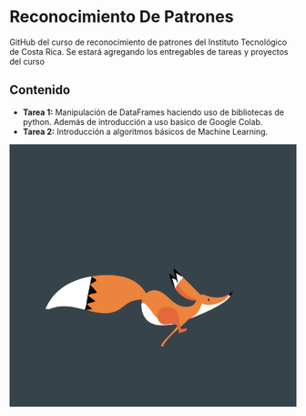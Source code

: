 # Reconocimiento De Patrones

GitHub del curso de reconocimiento de patrones del Instituto Tecnológico de Costa Rica. Se estará agregando los entregables de tareas y proyectos del curso

## Contenido

* **Tarea 1:** Manipulación de DataFrames haciendo uso de bibliotecas de python. Además de introducción a uso basico de Google Colab.
* **Tarea 2:** Introducción a algoritmos básicos de Machine Learning.

<p align="center">
  <img width="840" height="460" src="https://github.com/slopezRedfox/Reconocimiento_De_Patrones/blob/master/ReadMe_Images/logo.gif">
</p>
